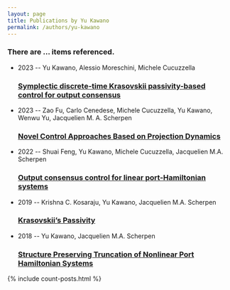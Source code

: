 ```yaml
---
layout: page
title: Publications by Yu Kawano
permalink: /authors/yu-kawano
---
```


<h3 id="number-posts">There are ... items referenced.</h3>
<ul class="post-list">
<li><span class='post-meta'>2023 -- Yu Kawano, Alessio Moreschini, Michele Cucuzzella</span><h3><a class='post-link' href="{{ site.baseurl }}/symplectic-discrete-time-krasovskii-passivity-based-control-for-output-consensus">Symplectic discrete-time Krasovskii passivity-based control for output consensus</a></h3></li>
<li><span class='post-meta'>2023 -- Zao Fu, Carlo Cenedese, Michele Cucuzzella, Yu Kawano, Wenwu Yu, Jacquelien M. A. Scherpen</span><h3><a class='post-link' href="{{ site.baseurl }}/novel-control-approaches-based-on-projection-dynamics">Novel Control Approaches Based on Projection Dynamics</a></h3></li>
<li><span class='post-meta'>2022 -- Shuai Feng, Yu Kawano, Michele Cucuzzella, Jacquelien M.A. Scherpen</span><h3><a class='post-link' href="{{ site.baseurl }}/output-consensus-control-for-linear-port-hamiltonian-systems">Output consensus control for linear port-Hamiltonian systems</a></h3></li>
<li><span class='post-meta'>2019 -- Krishna C. Kosaraju, Yu Kawano, Jacquelien M.A. Scherpen</span><h3><a class='post-link' href="{{ site.baseurl }}/krasovskii-s-passivity">Krasovskii’s Passivity</a></h3></li>
<li><span class='post-meta'>2018 -- Yu Kawano, Jacquelien M.A. Scherpen</span><h3><a class='post-link' href="{{ site.baseurl }}/structure-preserving-truncation-of-nonlinear-port-hamiltonian-systems">Structure Preserving Truncation of Nonlinear Port Hamiltonian Systems</a></h3></li>

</ul>
{% include count-posts.html %}
